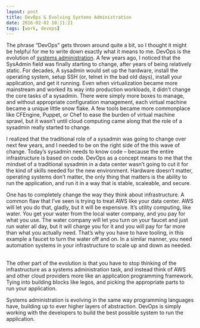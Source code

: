```yaml
---
layout: post
title: DevOps & Evolving Systems Administration
date: 2016-02-02 10:11:21
tags: [work, devops]
---
```


The phrase “DevOps” gets thrown around quite a bit, so I thought it might be helpful for me to write down exactly what it means to me. DevOps is the evolution of [systems administration][1]. A few years ago, I noticed that the SysAdmin field was finally starting to change, after years of being relatively static. For decades, A sysadmin would set up the hardware, install the operating system, setup SSH (or, telnet in the bad old days), install your application, and get it running. Even when virtualization became more mainstream and worked its way into production workloads, it didn’t change the core tasks of a sysadmin. There were simply more boxes to manage, and without appropriate configuration management, each virtual machine became a unique little snow flake. A few tools became more commonplace like CFEngine, Puppet, or Chef to ease the burden of virtual machine sprawl, but it wasn’t until cloud computing came along that the role of a sysadmin really started to change.  

I realized that the traditional role of a sysadmin was going to change over next few years, and I needed to be on the right side of the this wave of change. Today’s sysadmin needs to know code – because the entire infrastructure is based on code. DevOps as a concept means to me that the mindset of a traditional sysadmin in a data center wasn’t going to cut it for the kind of skills needed for the new environment. Hardware doesn’t matter, operating systems don’t matter, the only thing that matters is the ability to run the application, and run it in a way that is stable, scaleable, and secure. 

One has to completely change the way they think about infrastructure. A common flaw that I’ve seen is trying to treat AWS like your data center. AWS will let you do that, gladly, but it will be expensive. It’s utility computing, like water. You get your water from the local water company, and you pay for what you use. The water company will let you turn on your faucet and just run water all day, but it will charge you for it and you will pay for far more than what you actually need. That’s why you have to have tooling, in this example a faucet to turn the water off and on. In a similar manner, you need automation systems in your infrastructure to scale up and down as needed.  

The other part of the evolution is that you have to stop thinking of the infrastructure as a systems administration task, and instead think of AWS and other cloud providers more like an application programming framework. Tying into building blocks like legos, and picking the appropriate parts to run your application. 

Systems administration is evolving in the same way programming languages have, building up to ever higher layers of abstraction. DevOps is simply working with the developers to build the best possible system to run the application. 

[1]:	https://jonathanbuys.com/02-24-2009/systems-administrator.html
